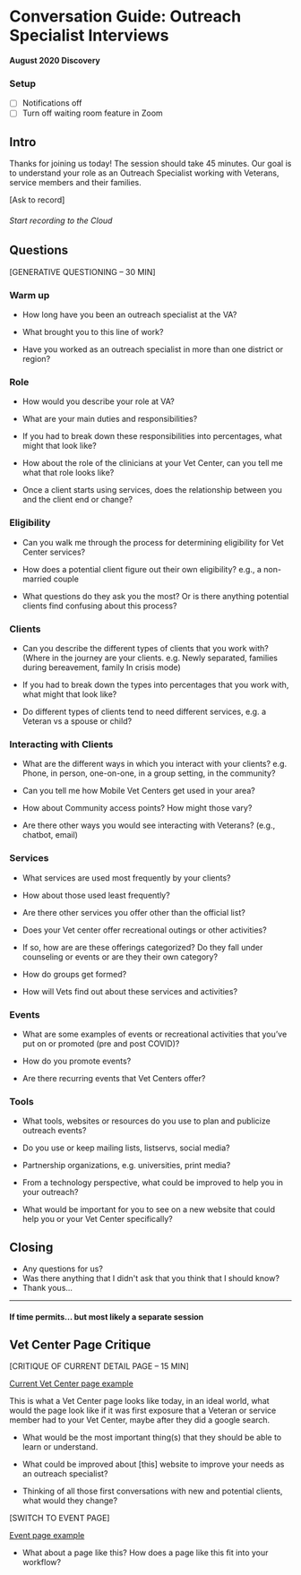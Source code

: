 # Conversation Guide: Outreach Specialist Interviews 

**August 2020 Discovery**<br>

### Setup

- [ ] Notifications off
- [ ] Turn off waiting room feature in Zoom

## Intro

Thanks for joining us today! The session should take 45 minutes. Our goal is to understand your role as an Outreach Specialist working with Veterans, service members and their families.

[Ask to record]

###### Start recording to the Cloud

## Questions

[GENERATIVE QUESTIONING – 30 MIN]  

### Warm up  

- How long have you been an outreach specialist at the VA? 

- What brought you to this line of work? 

- Have you worked as an outreach specialist in more than one district or region? 

### Role 

- How would you describe your role at VA?  

- What are your main duties and responsibilities?   
  
- If you had to break down these responsibilities into percentages, what might that look like? 

- How about the role of the clinicians at your Vet Center, can you tell me what that role looks like? 

- Once a client starts using services, does the relationship between you and the client end or change? 

### Eligibility 

- Can you walk me through the process for determining eligibility for Vet Center services? 

- How does a potential client figure out their own eligibility? e.g., a non-married couple 

- What questions do they ask you the most? Or is there anything potential clients find confusing about this process? 


### Clients 

- Can you describe the different types of clients that you work with? (Where in the journey are your clients. e.g. Newly separated, families during bereavement, family In crisis mode)

- If you had to break down the types into percentages that you work with, what might that look like? 
  
- Do different types of clients tend to need different services, e.g. a Veteran vs a spouse or child? 


### Interacting with Clients 

- What are the different ways in which you interact with your clients? e.g. Phone, in person, one-on-one, in a group setting, in the community? 

- Can you tell me how Mobile Vet Centers get used in your area?
  
- How about Community access points? How might those vary? 

- Are there other ways you would see interacting with Veterans? (e.g., chatbot, email)  


### Services 

- What services are used most frequently by your clients?  

- How about those used least frequently? 

- Are there other services you offer other than the official list?

- Does your Vet center offer recreational outings or other activities?

- If so, how are are these offerings categorized? Do they fall under counseling or events or are they their own category?

- How do groups get formed?

- How will Vets find out about these services and activities? 

### Events 

- What are some examples of events or recreational activities that you’ve put on or promoted (pre and post COVID)? 

- How do you promote events? 

- Are there recurring events that Vet Centers offer? 

### Tools 

- What tools, websites or resources do you use to plan and publicize outreach events? 

- Do you use or keep mailing lists, listservs, social media? 

- Partnership organizations, e.g. universities, print media? 

- From a technology perspective, what could be improved to help you in your outreach? 

- What would be important for you to see on a new website that could help you or your Vet Center specifically?

## Closing

- Any questions for us?
- Was there anything that I didn't ask that you think that I should know?
- Thank yous...


- - -
#### If time permits... but most likely a separate session

## Vet Center Page Critique

[CRITIQUE OF CURRENT DETAIL PAGE – 15 MIN]  

[Current Vet Center page example](https://www.va.gov/find-locations/facility/vc_0342V)

This is what a Vet Center page looks like today, in an ideal world, what would the page look like if it was first exposure that a Veteran or service member had to your Vet Center, maybe after they did a google search.  

 - What would be the most important thing(s) that they should be able to learn or understand.  

 - What could be improved about [this] website to improve your needs as an outreach specialist?  

 - Thinking of all those first conversations with new and potential clients, what would they change? 

[SWITCH TO EVENT PAGE]

[Event page example](https://www.va.gov/outreach-and-events/events/sierra-vista-arizona-resource-fair/)

- What about a page like this? How does a page like this fit into your workflow? 

